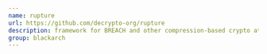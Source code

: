```yaml
---
name: rupture
url: https://github.com/decrypto-org/rupture
description: framework for BREACH and other compression-based crypto attacks. URL : https://github.com/decrypto-org/rupture Groups : blackarch blackarch-crypto blackarch-exploitation
group: blackarch
---
```

